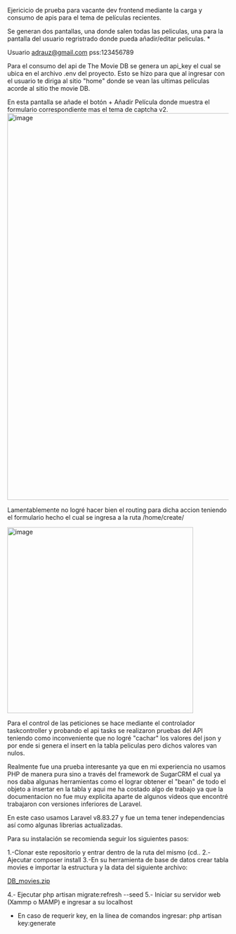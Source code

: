 Ejericicio de prueba para vacante dev frontend mediante la carga y consumo de apis para el tema de películas recientes.

Se generan dos pantallas, una donde salen todas las peliculas, una para la pantalla del usuario regristrado donde pueda añadir/editar peliculas. *

Usuario adrauz@gmail.com pss:123456789 

Para el consumo del api de The Movie DB se genera un api_key el cual se ubica en el archivo .env del proyecto. Esto se hizo para que al ingresar con el usuario te diriga al sitio "home" donde se vean las ultimas películas acorde al sitio the movie DB.

En esta pantalla se añade el botón + Añadir Película donde muestra el formulario correspondiente mas el tema de captcha v2.
<img width="880" alt="image" src="https://user-images.githubusercontent.com/121464138/225973315-31864ab3-cb95-434d-bdc1-e45bb537e1ba.png">

Lamentablemente no logré hacer bien el routing para dicha accion teniendo el formulario hecho el cual se ingresa a la ruta /home/create/

<img width="423" alt="image" src="https://user-images.githubusercontent.com/121464138/225973445-676c7344-b1e4-4e45-a3bc-f53b0a486a04.png">

Para el control de las peticiones se hace mediante el controlador taskcontroller y probando el api tasks se realizaron pruebas del API teniendo como inconveniente que no logré "cachar" los valores del json y por ende si genera el insert en la tabla peliculas pero dichos valores van nulos.

Realmente fue una prueba interesante ya que en mi experiencia no usamos PHP de manera pura sino a través del framework de SugarCRM el cual ya nos daba algunas herramientas como el lograr obtener el "bean" de todo el objeto a insertar en la tabla y aqui me ha costado algo de trabajo ya que la documentacion no fue muy explicita aparte de algunos videos que encontré trabajaron con versiones inferiores de Laravel.


En este caso usamos Laravel v8.83.27 y fue un tema tener independencias así como algunas librerias actualizadas.

Para su instalación se recomienda seguir los siguientes pasos:

1.-Clonar este repositorio y entrar dentro de la ruta del mismo (cd..
2.-Ajecutar composer install
3.-En su herramienta de base de datos crear tabla movies e importar la estructura y la data del siguiente archivo:

[DB_movies.zip](https://github.com/Urameshi07/Movies_ejercicio/files/11004083/DB_movies.zip)

4.- Ejecutar php artisan migrate:refresh --seed
5.- Iniciar su servidor web (Xammp o MAMP) e ingresar a su localhost
* En caso de requerir key, en la línea de comandos ingresar: php artisan key:generate



